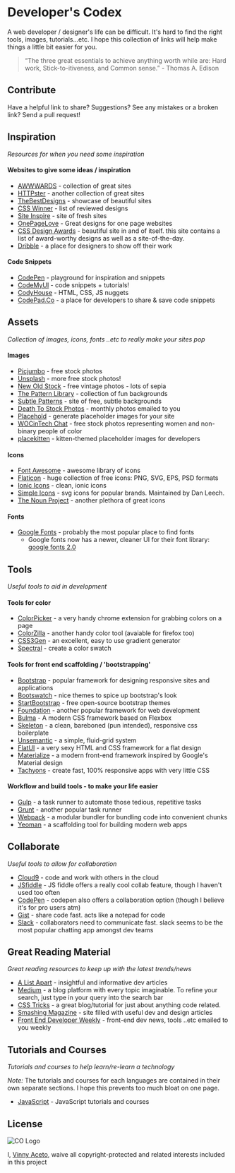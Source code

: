 Developer's Codex
===================

A web developer / designer's life can be difficult.  It's hard to find the right tools, images, tutorials...etc.  I hope this collection of links will help make things a little bit easier for you.

 > “The three great essentials to achieve anything worth while are: Hard work, Stick-to-itiveness, and Common sense.” - Thomas A. Edison



Contribute
----------

Have a helpful link to share?  Suggestions? See any mistakes or a broken link? Send a pull request!



Inspiration
-----------
*Resources for when you need some inspiration*

#### Websites to give some ideas / inspiration
 * [AWWWARDS](http://www.awwwards.com/) - collection of great sites
 * [HTTPster](http://httpster.net/) - another collection of great sites
 * [TheBestDesigns](https://www.thebestdesigns.com/) - showcase of beautiful sites
 * [CSS Winner](http://www.csswinner.com/) - list of reviewed designs
 * [Site Inspire](https://www.siteinspire.com/) - site of fresh sites
 * [OnePageLove](https://onepagelove.com/) - Great designs for one page websites
 * [CSS Design Awards](http://www.cssdesignawards.com/) - beautiful site in and of itself. this site contains a list of award-worthy designs as well as a site-of-the-day.
 * [Dribble](https://dribbble.com/) - a place for designers to show off their work


#### Code Snippets
 * [CodePen](http://codepen.io/) - playground for inspiration and snippets
 * [CodeMyUI](https://codemyui.com/) - code snippets + tutorials!
 * [CodyHouse](https://codyhouse.co/) - HTML, CSS, JS nuggets
 * [CodePad.Co](https://codepad.co/) - a place for developers to share & save code snippets



Assets
------
*Collection of images, icons, fonts ..etc to really make your sites pop*

#### Images
 * [Picjumbo](https://picjumbo.com/) - free stock photos
 * [Unsplash](http://unsplash.com/) - more free stock photos!
 * [New Old Stock](http://nos.twnsnd.co/) - free vintage photos - lots of sepia
 * [The Pattern Library](http://thepatternlibrary.com/) - collection of fun backgrounds
 * [Subtle Patterns](http://subtlepatterns.com/) - site of free, subtle backgrounds
 * [Death To Stock Photos](http://join.deathtothestockphoto.com/) - monthly photos emailed to you
 * [Placehold](http://placehold.it/) - generate placeholder images for your site
 * [WOCinTech Chat](http://www.wocintechchat.com/) - free stock photos representing women and non-binary people of color
 * [placekitten](https://placekitten.com/) - kitten-themed placeholder images for developers


#### Icons
 * [Font Awesome](http://fontawesome.io/) - awesome library of icons
 * [Flaticon](http://www.flaticon.com/) - huge collection of free icons: PNG, SVG, EPS, PSD formats
 * [Ionic Icons](http://ionicons.com/) - clean, ionic icons
 * [Simple Icons](https://simpleicons.org/) - svg icons for popular brands. Maintained by Dan Leech.
 * [The Noun Project](https://thenounproject.com/) - another plethora of great icons


#### Fonts
 * [Google Fonts](https://www.google.com/fonts) - probably the most popular place to find fonts
   * Google fonts now has a newer, cleaner UI for their font library: [google fonts 2.0](https://fonts.google.com/)



Tools
-----
*Useful tools to aid in development*

#### Tools for color
 * [ColorPicker](https://chrome.google.com/webstore/detail/colorpick-eyedropper/ohcpnigalekghcmgcdcenkpelffpdolg?hl=en) - a very handy chrome extension for grabbing colors on a page
 * [ColorZilla](https://chrome.google.com/webstore/detail/colorzilla/bhlhnicpbhignbdhedgjhgdocnmhomnp?hl=en) - another handy color tool (avaiable for firefox too)
 * [CSS3Gen](http://css3gen.com/gradient-generator/) - an excellent, easy to use gradient generator
 * [Spectral](http://jxnblk.com/Spectral/) - create a color swatch


#### Tools for front end scaffolding / 'bootstrapping'
 * [Bootstrap](http://getbootstrap.com/) - popular framework for designing responsive sites and applications
  * [Bootswatch](https://bootswatch.com/) - nice themes to spice up bootstrap's look  
  * [StartBootstrap](http://startbootstrap.com/) - free open-source bootstrap themes
 * [Foundation](http://foundation.zurb.com/) - another popular framework for web development
 * [Bulma](http://bulma.io/) - A modern CSS framework based on Flexbox
 * [Skeleton](http://getskeleton.com/) - a clean, bareboned (pun intended), responsive css boilerplate
 * [Unsemantic](http://unsemantic.com/) - a simple, fluid-grid system
 * [FlatUI](http://designmodo.github.io/Flat-UI/) - a very sexy HTML and CSS framework for a flat design
 * [Materialize](http://materializecss.com/) - a modern front-end framework inspired by Google's Material design
 * [Tachyons](http://tachyons.io/) - create fast, 100% responsive apps with very little CSS 


#### Workflow and build tools - to make your life easier
 * [Gulp](http://gulpjs.com/) - a task runner to automate those tedious, repetitive tasks
 * [Grunt](http://gruntjs.com/) - another popular task runner
 * [Webpack](https://webpack.github.io/) - a modular bundler for bundling code into convenient chunks
 * [Yeoman](http://yeoman.io/) - a scaffolding tool for building modern web apps



Collaborate
-----------
*Useful tools to allow for collaboration*

* [Cloud9](https://c9.io/) - code and work with others in the cloud
* [JSfiddle](https://jsfiddle.net/) - JS fiddle offers a really cool collab feature, though I haven't used too often
* [CodePen](http://codepen.io/) - codepen also offers a collaboration option (though I believe it's for pro users atm)
* [Gist](https://gist.github.com/) - share code fast. acts like a notepad for code
* [Slack](https://slack.com/) - collaborators need to communicate fast. slack seems to be the most popular chatting app amongst dev teams



Great Reading Material
----------------------
*Great reading resources to keep up with the latest trends/news*

* [A List Apart](http://alistapart.com/) - insightful and informative dev articles
* [Medium](https://medium.com/) - a blog platform with every topic imaginable. To refine your search, just type in your query into the search bar
* [CSS Tricks](https://css-tricks.com/) - a great blog/tutorial for just about anything code related.
* [Smashing Magazine](https://www.smashingmagazine.com/) - site filled with useful dev and design articles
* [Front End Developer Weekly](http://frontenddevweekly.com/) - front-end dev news, tools ..etc emailed to you weekly



Tutorials and Courses
---------------------
*Tutorials and courses to help learn/re-learn a technology*

*Note:* The tutorials and courses for each languages are contained in their own separate sections.  I hope this prevents too much bloat on one page.

* [JavaScript](./JAVASCRIPT_TUTS.md) - JavaScript tutorials and courses



License
-------

![CO Logo](http://i.creativecommons.org/p/zero/1.0/88x31.png)

I, [Vinny Aceto](https://github.com/vinnya3), waive all copyright-protected and related interests included in this project
